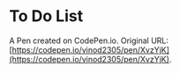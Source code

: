 # To Do List

A Pen created on CodePen.io. Original URL: [https://codepen.io/vinod2305/pen/XvzYjK](https://codepen.io/vinod2305/pen/XvzYjK).


